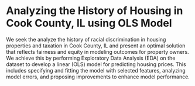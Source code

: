 # Analyzing the History of Housing in Cook County, IL using OLS Model 

We seek the analyze the history of racial discrimination in housing properties and taxation in Cook County, IL and present an optimal solution that reflects fairness and equity in modeling outcomes for property owners. We achieve this by performing Exploratory Data Analysis (EDA) on the dataset to develop a linear (OLS) model for predicting housing prices. This includes specifying and fitting the model with selected features, analyzing model errors, and proposing improvements to enhance model performance. 
